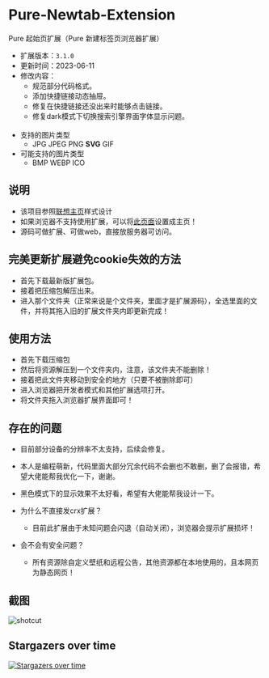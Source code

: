 # Pure-Newtab-Extension

Pure 起始页扩展（Pure 新建标签页浏览器扩展）
- 扩展版本：`3.1.0`
- 更新时间：2023-06-11
- 修改内容：
  - 规范部分代码格式。
  - 添加快捷链接动态抽屉。
  - 修复在快捷链接还没出来时能够点击链接。
  - 修复dark模式下切换搜索引擎界面字体显示问题。
<br><br>
- 支持的图片类型
  - JPG JPEG PNG <strong>SVG</strong> GIF
- 可能支持的图片类型
  - BMP WEBP ICO 


## 说明
- 该项目参照[联想主页](https://so.lenovo.com.cn/)样式设计
- 如果浏览器不支持使用扩展，可以将[此页面](https://pure-newtab.netlify.app)设置成主页！
- 源码可做扩展、可做web，直接放服务器可访问。

## 完美更新扩展避免cookie失效的方法
- 首先下载最新版扩展包。
- 接着把压缩包解压出来。
- 进入那个文件夹（正常来说是个文件夹，里面才是扩展源码），全选里面的文件，并将其拖入旧的扩展文件夹内即更新完成！

## 使用方法
- 首先下载压缩包
- 然后将资源解压到一个文件夹内，注意，该文件夹不能删除！
- 接着把此文件夹移动到安全的地方（只要不被删除即可）
- 进入浏览器把开发者模式和其他扩展选项打开。
- 将文件夹拖入浏览器扩展界面即可！

## 存在的问题
- 目前部分设备的分辨率不太支持，后续会修复。
- 本人是编程萌新，代码里面大部分冗余代码不会删也不敢删，删了会报错，希望大佬能帮我优化一下，谢谢。
- 黑色模式下的显示效果不太好看，希望有大佬能帮我设计一下。

- 为什么不直接发crx扩展？
  - 目前此扩展由于未知问题会闪退（自动关闭），浏览器会提示扩展损坏！
- 会不会有安全问题？
  - 所有资源除自定义壁纸和远程公告，其他资源都在本地使用的，且本网页为静态网页！

## 截图
![shotcut](https://cdn.jsdelivr.net/gh/xiaoji235/Pure-Newtab/preview/img.png)


## Stargazers over time

[![Stargazers over time](https://starchart.cc/xiaoji235/Pure-Newtab-Extension.svg)](https://starchart.cc/xiaoji235/Pure-Newtab-Extension)

